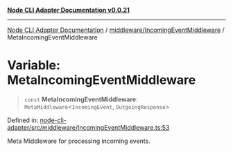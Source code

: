 [**Node CLI Adapter Documentation v0.0.21**](../../../README.md)

***

[Node CLI Adapter Documentation](../../../modules.md) / [middleware/IncomingEventMiddleware](../README.md) / MetaIncomingEventMiddleware

# Variable: MetaIncomingEventMiddleware

> `const` **MetaIncomingEventMiddleware**: `MetaMiddleware`\<`IncomingEvent`, `OutgoingResponse`\>

Defined in: [node-cli-adapter/src/middleware/IncomingEventMiddleware.ts:53](https://github.com/stonemjs/node-cli-adapter/blob/8aa5733b805725e9383f05513594f3738beb3cb2/src/middleware/IncomingEventMiddleware.ts#L53)

Meta Middleware for processing incoming events.
